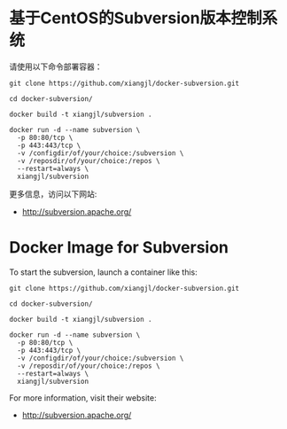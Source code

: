 # 基于CentOS的Subversion版本控制系统

请使用以下命令部署容器：

```
git clone https://github.com/xiangjl/docker-subversion.git

cd docker-subversion/

docker build -t xiangjl/subversion .

docker run -d --name subversion \
  -p 80:80/tcp \
  -p 443:443/tcp \
  -v /configdir/of/your/choice:/subversion \
  -v /reposdir/of/your/choice:/repos \
  --restart=always \
  xiangjl/subversion
```

更多信息，访问以下网站:
 * http://subversion.apache.org/


# Docker Image for Subversion

To start the subversion, launch a container like this:

```
git clone https://github.com/xiangjl/docker-subversion.git

cd docker-subversion/

docker build -t xiangjl/subversion .

docker run -d --name subversion \
  -p 80:80/tcp \
  -p 443:443/tcp \
  -v /configdir/of/your/choice:/subversion \
  -v /reposdir/of/your/choice:/repos \
  --restart=always \
  xiangjl/subversion
```

For more information, visit their website:
 * http://subversion.apache.org/
